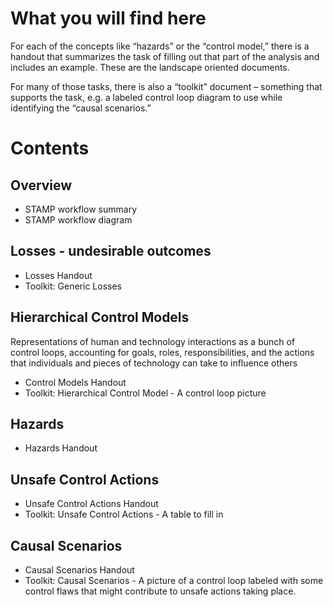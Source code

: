 # What you will find here

For each of the concepts like “hazards” or the “control model,” there is a handout that summarizes the task of filling out that part of the analysis and includes an example. These are the landscape oriented documents.

For many of those tasks, there is also a “toolkit” document – something that supports the task, e.g. a labeled control loop diagram to use while identifying the “causal scenarios.”

# Contents

## Overview

* STAMP workflow summary
* STAMP workflow diagram

## Losses - undesirable outcomes

* Losses Handout
* Toolkit: Generic Losses

## Hierarchical Control Models

Representations of human and technology interactions as a bunch of control loops, accounting for goals, roles, responsibilities, and the actions that individuals and pieces of technology can take to influence others

* Control Models Handout
* Toolkit: Hierarchical Control Model - A control loop picture

## Hazards

* Hazards Handout

## Unsafe Control Actions

* Unsafe Control Actions Handout
* Toolkit: Unsafe Control Actions - A table to fill in

## Causal Scenarios

* Causal Scenarios Handout
* Toolkit: Causal Scenarios - A picture of a control loop labeled with some control flaws that might contribute to unsafe actions taking place.
